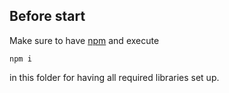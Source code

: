 ## Before start
Make sure to have [npm](https://www.npmjs.com/get-npm) and execute

`npm i`

in this folder for having all required libraries set up.
